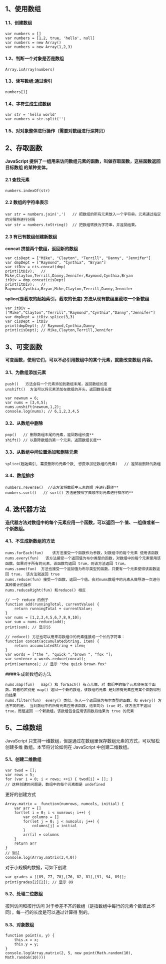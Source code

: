 
## 1、使用数组
#### 1.1、创建数组
	var numbers = []
	var numbers = [1,2, true, 'hello', null]
	var numbers = new Array()
	var numbers = new Array(1,2,3)
#### 1.2、判断一个对象是否是数组
	Array.isArray(numbers)
#### 1.3、读写数组:通过索引
	numbers[1]
#### 1.4、字符生成生成数组
	var str = 'hello world'
	var numbers = str.split('')
#### 1.5、对对象整体进行操作（需要对数组进行深拷贝）

## 2、存取函数
**JavaScript 提供了一组用来访问数组元素的函数，叫做存取函数，这些函数返回目标数组 的某种变体。**
#### 2.1 查找元素
	numbers.indexOf(str)
#### 2.2 数组的字符串表示
	var str = numbers.join(',')   // 把数组的所有元素放入一个字符串。元素通过指定的分隔符进行分隔
	var str = numbers.toString()  // 把数组转换为字符串，并返回结果。
#### 2.3 有已有数组创建新数组
**concat 拼接两个数组，返回新的数组**
```
var cisDept = ["Mike", "Clayton", "Terrill", "Danny", "Jennifer"]
var dmpDept = ["Raymond", "Cynthia", "Bryan"]
var itDiv = cis.concat(dmp)
print(itDiv);   // Mike,Clayton,Terrill,Danny,Jennifer,Raymond,Cynthia,Bryan
itDiv = dmp.concat(cisDept)
print(itDiv);   // Raymond,Cynthia,Bryan,Mike,Clayton,Terrill,Danny,Jennifer
```
**splice(是截取的起始索引，截取的长度) 方法从现有数组里截取一个新数组**
```
var itDiv = ["Mike","Clayton","Terrill","Raymond","Cynthia","Danny","Jennifer"]
var dmpDept = itDiv.splice(3,3)
var cisDept = itDiv
print(dmpDept); // Raymond,Cynthia,Danny 
print(cisDept); // Mike,Clayton,Terrill,Jennifer
```
## 3、可变函数
**可变函数，使用它们，可以不必引用数组中的某个元素，就能改变数组 内容。**
#### 3.1、为数组添加元素
```
push()   方法会将一个元素添加到数组末尾，返回数组长度
unshift()  方法可以将元素添加在数组的开头，返回数组长度
```
	var newnum = 6;
	var nums = [3,4,5]; 
	nums.unshift(newnum,1,2); 
	console.log(nums); // 6,1,2,3,4,5
#### 3.2、从数组中删除
```
pop()   // 删除数组末尾的元素，返回数组长度**
shift() // 以删除数组的第一个元素，返回数组长度**
```
#### 3.3、从数组中间位置添加和删除元素
`splice(起始索引, 需要删除的元素个数, 想要添加进数组的元素)   // 返回被删除的数组`
#### 3.4、数组排序
```
numbers.reverse()  //该方法将数组中元素的顺 序进行翻转**
numbers.sort()   // sort() 方法是按照字典顺序对元素进行排序的**
```
## 4. 迭代器方法
**迭代器方法对数组中的每个元素应用一个函数，可以返回一个 值、一组值或者一个新数组。**
#### 4.1、不生成新数组的方法
```
nums.forEach(fun)    该方法接受一个函数作为参数，对数组中的每个元素 使用该函数
nums.every(fun)   该方法接受一个返回值为布尔类型的函数，对数组中的每个元素使用该函数。如果对于所有的元素，该函数均返回 true，则该方法返回 true。
nums.some(fun)  方法也接受一个返回值为布尔类型的函数，只要有一个元素使得该函数返回 true， 该方法就返回 true
nums.reduce(fun) 接受一个函数，返回一个值。会对nums数组中的元素从做导游一次进行某种累计的操作
nums.reduceRight(fun) 和reduce() 相反
```
```
// 一个 reduce 的例子
function add(runningTotal, currentValue) {
	return runningTotal + currentValue; 
}
var nums = [1,2,3,4,5,6,7,8,9,10];
var sum = nums.reduce(add); 
print(sum); // 显示55

// reduce() 方法也可以用来将数组中的元素连接成一个长的字符串： 
function concat(accumulatedString, item) { 
	return accumulatedString + item; 
}
var words = ["the ", "quick ","brown ", "fox "];
var sentence = words.reduce(concat);
print(sentence); // 显示 "the quick brown fox"
```
####生成新数组的方法
```
nums.map(fun)   map() 和 forEach() 有点儿像，对 数组中的每个元素使用某个函数。两者的区别是 map() 返回一个新的数组，该数组的元素 是对原有元素应用某个函数得到的结果
nums.filter(fun)  every() 类似，传入一个返回值为布尔类型的函数。和 every() 方法不同的是， 当对数组中的所有元素应用该函数，结果均为 true 时，该方法并不返回 true，而是返回 一个新数组，该数组包含应用该函数后结果为 true 的元素
```

## 5、二维数组
JavaScript 只支持一维数组，但是通过在数组里保存数组元素的方式，可以轻松创建多维 数组。本节将讨论如何在 JavaScript 中创建二维数组。
#### 5.1、创建二维数组
```
var twod = []; 
var rows = 5; 
for (var i = 0; i < rows; ++i) { twod[i] = []; }
// 这样创建的问题是，数组中的每个元素都是 undefined
```
更好的创建方式
```
Array.matrix =  function(numrows, numcols, initial) {
	var arr = []
	for(let i = 0; i < numrows; i++) {
		var columns = []
		for(let j = 0; j < numcols; j++) {
			columns[j] = initial
		}
		arr[i] = columns
	}
	return arr
}
// 测试
console.log(Array.matrix(3,4,0))  
```
对于小规模的数据，可如下创建
```
var grades = [[89, 77, 78],[76, 82, 81],[91, 94, 89]]; 
print(grades[2][2]); // 显示 89
```
#### 5.2、处理二位数组
按列访问和按行访问
对于参差不齐的数组（是指数组中每行的元素个数彼此不同），每一行的长度是可以通过计算得 到的。
#### 5.3、对象数组
```
function point(x, y) {
	this.x = x;
	this.y = y;
}
console.log(Array.matrix(2, 5, new point(Math.random(10), Math.random(10))))
```


	
		
		
		
		
		
	
